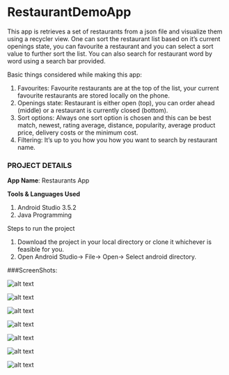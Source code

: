 # RestaurantDemoApp 
This app is retrieves a set of restaurants from a json file and visualize them using a recycler view. One can sort the restaurant list based on it’s current openings state, you can favourite a restaurant and you can select a sort value to further sort the list. You can also search for restaurant word by word using a search bar provided.

Basic things considered while making this app:

1. Favourites: Favourite restaurants are at the top of the list, your current favourite restaurants are stored locally on the phone.
2. Openings state: Restaurant is either open (top), you can order ahead (middle) or a restaurant is currently closed (bottom).
3. Sort options: Always one sort option is chosen and this can be best match, newest, rating average, distance, popularity, average product price, delivery costs or the minimum cost.
4. Filtering: It’s up to you how you how you want to search by restaurant name.

### PROJECT DETAILS
**App Name**: Restaurants App

**Tools & Languages Used**
1. Android Studio 3.5.2
2. Java Programming

Steps to run the project
1. Download the project in your local directory or clone it whichever is feasible for you.
2. Open Android Studio-> File-> Open-> Select android directory.


###ScreenShots:

![alt text](https://github.com/yogeshMarutiPatil/RestaurantDemoApp/edit/master/Home_Screen.png?raw=true "Home Screen")

![alt text](https://github.com/yogeshMarutiPatil/RestaurantDemoApp/edit/master/Serach_Bar.png)

![alt text](https://github.com/yogeshMarutiPatil/RestaurantDemoApp/edit/master/Sorting_Options.png)

![alt text](https://github.com/yogeshMarutiPatil/RestaurantDemoApp/edit/master/SortedList.png)

![alt text](https://github.com/yogeshMarutiPatil/RestaurantDemoApp/edit/master/Favourites_List.png)

![alt text](https://github.com/yogeshMarutiPatil/RestaurantDemoApp/edit/master/SwipeToDelete.png)

![alt text](https://github.com/yogeshMarutiPatil/RestaurantDemoApp/edit/master/SwipeToDeleteUndo.png)




